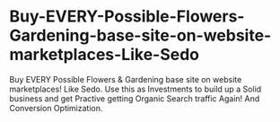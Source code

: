 # Buy-EVERY-Possible-Flowers-Gardening-base-site-on-website-marketplaces-Like-Sedo
Buy EVERY Possible Flowers &amp; Gardening base site on website marketplaces! Like Sedo. Use this as Investments to build up a Solid business and get Practive getting Organic Search traffic Again! And Conversion Optimization.
